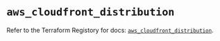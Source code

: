 # `aws_cloudfront_distribution`

Refer to the Terraform Registory for docs: [`aws_cloudfront_distribution`](https://registry.terraform.io/providers/hashicorp/aws/5.24.0/docs/resources/cloudfront_distribution).
